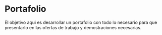 # Portafolio
El objetivo aqui es desarrollar un portafolio con todo lo necesario para que presentarlo en las ofertas de trabajo y demostraciones necesarias.
